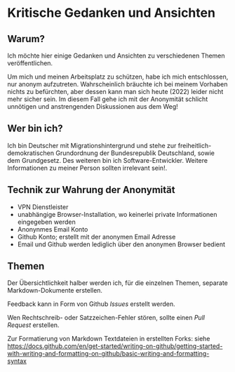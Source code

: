 # Kritische Gedanken und Ansichten

## Warum?

Ich möchte hier einige Gedanken und Ansichten zu verschiedenen Themen veröffentlichen.

Um mich und meinen Arbeitsplatz zu schützen, habe ich mich entschlossen, nur anonym aufzutreten.
Wahrscheinlich bräuchte ich bei meinem Vorhaben nichts zu befürchten, aber dessen kann man sich heute (2022) leider nicht mehr sicher sein.
Im diesem Fall gehe ich mit der Anonymität schlicht unnötigen und anstrengenden Diskussionen aus dem Weg!

## Wer bin ich?

Ich bin Deutscher mit Migrationshintergrund und stehe zur freiheitlich-demokratischen Grundordnung der Bundesrepublik Deutschland, sowie dem Grundgesetz.
Des weiteren bin ich Software-Entwickler. Weitere Informationen zu meiner Person sollten irrelevant sein!.

## Technik zur Wahrung der Anonymität

* VPN Dienstleister
* unabhängige Browser-Installation, wo keinerlei private Informationen eingegeben werden
* Anonynmes Email Konto
* Github Konto; erstellt mit der anonymen Email Adresse
* Email und Github werden lediglich über den anonymen Browser bedient

## Themen

Der Übersichtlichkeit halber werden ich, für die einzelnen Themen, separate Markdown-Dokumente erstellen.

Feedback kann in Form von Github _Issues_ erstellt werden.

Wen Rechtschreib- oder Satzzeichen-Fehler stören, sollte einen _Pull Request_ erstellen.

Zur Formatierung von Markdown Textdateien in erstellten Forks:
siehe https://docs.github.com/en/get-started/writing-on-github/getting-started-with-writing-and-formatting-on-github/basic-writing-and-formatting-syntax

